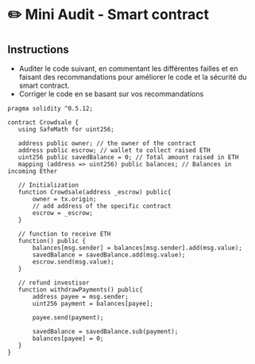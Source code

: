 # ✏️ Mini Audit - Smart contract

## Instructions

- Auditer le code suivant, en commentant les différentes failles et en faisant des recommandations pour améliorer le code et la sécurité du smart contract.
- Corriger le code en se basant sur vos recommandations

```sol
pragma solidity ^0.5.12;
 
contract Crowdsale {
   using SafeMath for uint256;
 
   address public owner; // the owner of the contract
   address public escrow; // wallet to collect raised ETH
   uint256 public savedBalance = 0; // Total amount raised in ETH
   mapping (address => uint256) public balances; // Balances in incoming Ether
 
   // Initialization
   function Crowdsale(address _escrow) public{
       owner = tx.origin;
       // add address of the specific contract
       escrow = _escrow;
   }
  
   // function to receive ETH
   function() public {
       balances[msg.sender] = balances[msg.sender].add(msg.value);
       savedBalance = savedBalance.add(msg.value);
       escrow.send(msg.value);
   }
  
   // refund investisor
   function withdrawPayments() public{
       address payee = msg.sender;
       uint256 payment = balances[payee];
 
       payee.send(payment);
 
       savedBalance = savedBalance.sub(payment);
       balances[payee] = 0;
   }
}
```
